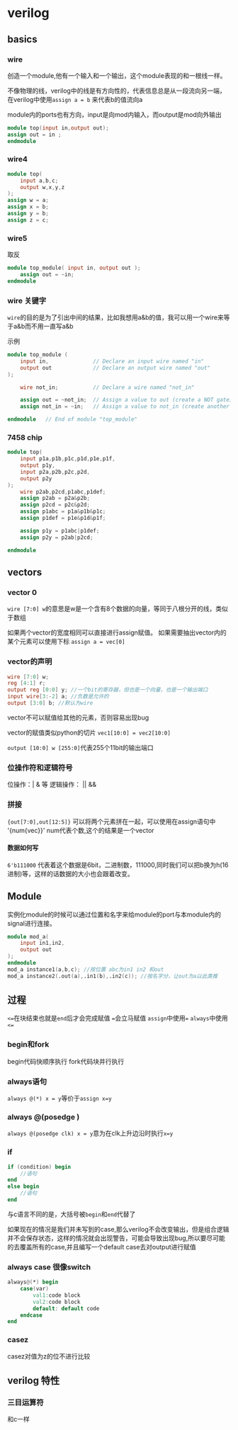 # verilog
## basics
### wire
创造一个module,他有一个输入和一个输出，这个module表现的和一根线一样。

不像物理的线，verilog中的线是有方向性的，代表信息总是从一段流向另一端，在verilog中使用`assign a = b` 来代表b的值流向a

module内的ports也有方向，input是向mod内输入，而output是mod向外输出
```verilog
module top(input in,output out);
assign out = in ;
endmodule
```

### wire4
```verilog
module top(
    input a,b,c;
    output w,x,y,z
);
assign w = a; 
assign x = b; 
assign y = b; 
assign z = c; 
```

### wire5 
取反
```verilog
module top_module( input in, output out );
    assign out = ~in;
endmodule
```

### wire 关键字
`wire`的目的是为了引出中间的结果，比如我想用a&b的值，我可以用一个wire来等于a&b而不用一直写a&b

示例
```verilog
module top_module (
    input in,              // Declare an input wire named "in"
    output out             // Declare an output wire named "out"
);

    wire not_in;           // Declare a wire named "not_in"

    assign out = ~not_in;  // Assign a value to out (create a NOT gate).
    assign not_in = ~in;   // Assign a value to not_in (create another NOT gate).

endmodule   // End of module "top_module"
```

### 7458 chip
```verilog
module top(
    input p1a,p1b,p1c,p1d,p1e,p1f,
    output p1y,
    input p2a,p2b,p2c,p2d,
    output p2y
);
    wire p2ab,p2cd,p1abc,p1def;
    assign p2ab = p2a&p2b;
    assign p2cd = p2c&p2d;
    assign p1abc = p1a&p1b&p1c;
    assign p1def = p1e&p1d&p1f;

    assign p1y = p1abc|p1def;
    assign p2y = p2ab|p2cd;

endmodule

```
## vectors
### vector 0
`wire [7:0] w`的意思是w是一个含有8个数据的向量，等同于八根分开的线，类似于数组

如果两个vector的宽度相同可以直接进行assign赋值。
如果需要抽出vector内的某个元素可以使用下标
`assign a = vec[0]`

### vector的声明

```verilog
wire [7:0] w;
reg [4:1] r;
output reg [0:0] y; //一个bit的寄存器，但也是一个向量，也是一个输出端口
input wire[3:-2] a; //负数是允许的
output [3:0] b; //默认为wire
```

vector不可以赋值给其他的元素，否则容易出现bug

vector的赋值类似python的切片
`vec1[10:0] = vec2[10:0]`


`output [10:0] w [255:0]`代表255个11bit的输出端口

### 位操作符和逻辑符号
位操作：| & 等
逻辑操作： || && 

### 拼接
`{out[7:0],out[12:5]}`
可以将两个元素拼在一起，可以使用在assign语句中
'{num{vec}}'
num代表个数,这个的结果是一个vector

#### 数据如何写

`6'b111000` 代表着这个数据是6bit，二进制数，111000,同时我们可以把b换为h(16进制)等，这样的话数据的大小也会跟着改变。

## Module
实例化module的时候可以通过位置和名字来给module的port与本module内的signal进行连接。
```verilog
module mod_a(
    input in1,in2,
    output out
);
endmodule
mod_a instance1(a,b,c); //按位置 abc为in1 in2 和out
mod_a instance2(.out(a),.in1(b),.in2(c)); //按名字分，让out为a以此类推
```


## 过程

`<=`在块结束也就是`end`后才会完成赋值
`=`会立马赋值
`assign`中使用`=`
`always`中使用`<=`
### begin和fork
begin代码快顺序执行
fork代码块并行执行
### always语句
`always @(*) x = y`等价于`assign x=y`

### always @(posedge )
`always @(posedge clk) x = y`意为在clk上升边沿时执行`x=y`

### if
```verilog
if (condition) begin
    //语句
end
else begin
    //语句
end
```
与c语言不同的是，大括号被`begin`和`end`代替了

如果现在的情况是我们并未写到的case,那么verilog不会改变输出，但是组合逻辑并不会保存状态，这样的情况就会出现警告，可能会导致出现bug,所以要尽可能的去覆盖所有的case,并且编写一个default case去对output进行赋值

### always case  很像switch
```verilog
always@(*) begin
    case(var)
        val1:code block
        val2:code block
        default: default code
    endcase
end
```
### casez
casez对值为z的位不进行比较

## verilog 特性
### 三目运算符
和c一样

